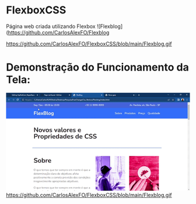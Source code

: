# FlexboxCSS
Página web criada utilizando Flexbox
![Flexblog](https://github.com/CarlosAlexFO/Flexblog






https://github.com/CarlosAlexFO/FlexboxCSS/blob/main/Flexblog.gif


# Demonstração do Funcionamento da Tela:

![FlexblogCSS](https://github.com/CarlosAlexFO/FlexboxCSS/blob/master/Flexblog.gif)
https://github.com/CarlosAlexFO/FlexboxCSS/blob/main/Flexblog.gif
